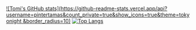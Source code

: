 [![Tomi's GitHub stats](https://github-readme-stats.vercel.app/api?username=pintertamas&count_private=true&show_icons=true&theme=tokyonight &border_radius=10)](https://github.com/anuraghazra/github-readme-stats)
[![Top Langs](https://github-readme-stats.vercel.app/api/top-langs/?username=pintertamas&layout=compact)](https://github.com/anuraghazra/github-readme-stats)
